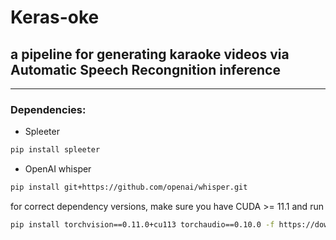 # Keras-oke

## a pipeline for generating karaoke videos via Automatic Speech Recongnition inference

----------

### Dependencies:

* Spleeter

```bash
pip install spleeter 
```

* OpenAI whisper

```bash
pip install git+https://github.com/openai/whisper.git 
```

for correct dependency versions, make sure you have CUDA >= 11.1 and run

```bash
pip install torchvision==0.11.0+cu113 torchaudio==0.10.0 -f https://download.pytorch.org/whl/torch_stable.html
```
